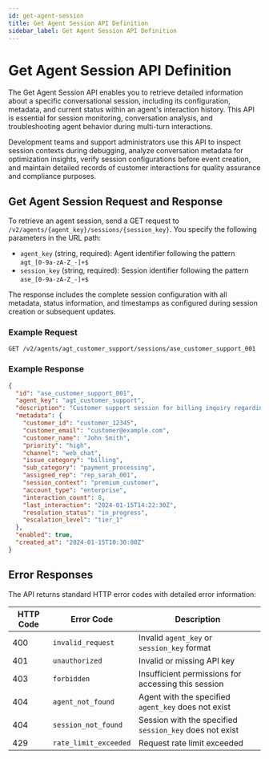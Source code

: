 ```yaml
---
id: get-agent-session
title: Get Agent Session API Definition
sidebar_label: Get Agent Session API Definition
---
```


# Get Agent Session API Definition

The Get Agent Session API enables you to retrieve detailed information about a specific conversational session, including its configuration, metadata, and current status within an agent's interaction history. This API is essential for session monitoring, conversation analysis, and troubleshooting agent behavior during multi-turn interactions.

Development teams and support administrators use this API to inspect session contexts during debugging, analyze conversation metadata for optimization insights, verify session configurations before event creation, and maintain detailed records of customer interactions for quality assurance and compliance purposes.

## Get Agent Session Request and Response

To retrieve an agent session, send a GET request to `/v2/agents/{agent_key}/sessions/{session_key}`. You specify the following parameters in the URL path:

- `agent_key` (string, required): Agent identifier following the pattern `agt_[0-9a-zA-Z_-]+$`
- `session_key` (string, required): Session identifier following the pattern `ase_[0-9a-zA-Z_-]+$`

The response includes the complete session configuration with all metadata, status information, and timestamps as configured during session creation or subsequent updates.

### Example Request

```
GET /v2/agents/agt_customer_support/sessions/ase_customer_support_001
```

### Example Response

```json
{
  "id": "ase_customer_support_001",
  "agent_key": "agt_customer_support",
  "description": "Customer support session for billing inquiry regarding account charges and payment processing issues",
  "metadata": {
    "customer_id": "customer_12345",
    "customer_email": "customer@example.com",
    "customer_name": "John Smith",
    "priority": "high",
    "channel": "web_chat",
    "issue_category": "billing",
    "sub_category": "payment_processing",
    "assigned_rep": "rep_sarah_001",
    "session_context": "premium_customer",
    "account_type": "enterprise",
    "interaction_count": 8,
    "last_interaction": "2024-01-15T14:22:30Z",
    "resolution_status": "in_progress",
    "escalation_level": "tier_1"
  },
  "enabled": true,
  "created_at": "2024-01-15T10:30:00Z"
}
```

## Error Responses

The API returns standard HTTP error codes with detailed error information:

| HTTP Code | Error Code | Description |
|-----------|------------|-------------|
| 400 | `invalid_request` | Invalid `agent_key` or `session_key` format |
| 401 | `unauthorized` | Invalid or missing API key |
| 403 | `forbidden` | Insufficient permissions for accessing this session |
| 404 | `agent_not_found` | Agent with the specified `agent_key` does not exist |
| 404 | `session_not_found` | Session with the specified `session_key` does not exist |
| 429 | `rate_limit_exceeded` | Request rate limit exceeded |